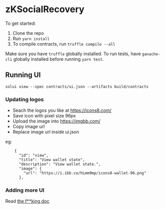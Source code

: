 # zKSocialRecovery

To get started:
1) Clone the repo
2) Run `yarn install`
3) To compile contracts, run `truffle compile --all`

Make sure you have `truffle` globally installed. To run tests, have `ganache-cli` globally installed before running `yarn test`.

## Running UI

```
solui view --spec contracts/ui.json --artifacts build/contracts
```

### Updating logos

- Seach the logos you like at https://icons8.com/
- Save icon with pixel size 96px
- Upload the image into https://imgbb.com/
- Copy image url 
- Replace image url inside ui.json

eg:

```
    {
      "id": "view",
      "title": "View wallet state",
      "description": "View wallet state.",
      "image": {
        "url": "https://i.ibb.co/hLmm9mp/icons8-wallet-96.png"
      },
```

### Adding more UI

Read [the f**king doc](https://solui.dev/docs/specification)
